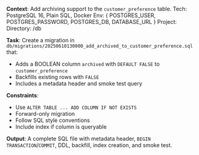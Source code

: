 
**Context**:
Add archiving support to the `customer_preference` table.
Tech: PostgreSQL 16, Plain SQL, Docker
Env: { POSTGRES_USER, POSTGRES_PASSWORD, POSTGRES_DB, DATABASE_URL }
Project: <project-name>
Directory: /db

**Task**:
Create a migration in
`db/migrations/20250610130000_add_archived_to_customer_preference.sql` that:
- Adds a BOOLEAN column `archived` with `DEFAULT FALSE` to `customer_preference`
- Backfills existing rows with `FALSE`
- Includes a metadata header and smoke test query

**Constraints**:
- Use `ALTER TABLE ... ADD COLUMN IF NOT EXISTS`
- Forward-only migration
- Follow SQL style conventions
- Include index if column is queryable

**Output**:
A complete SQL file with metadata header, `BEGIN TRANSACTION`/`COMMIT`, DDL, backfill, index creation, and smoke test.
